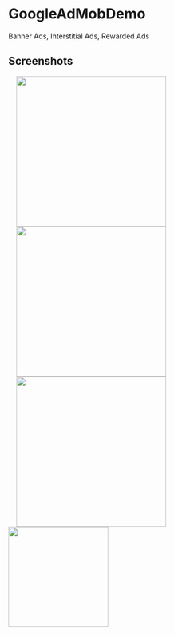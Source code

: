 # GoogleAdMobDemo
Banner Ads, Interstitial Ads, Rewarded Ads

## Screenshots
<img src="https://user-images.githubusercontent.com/40312017/91256815-f082ec00-e785-11ea-9a2a-92f06b10b9e3.png" width="300"  align="left" hspace="16">
<img src="https://user-images.githubusercontent.com/40312017/91256825-f5e03680-e785-11ea-96b7-a51e3fd27508.png" width="300"  align="left" hspace="16">
<img src="https://user-images.githubusercontent.com/40312017/91256846-009acb80-e786-11ea-9c48-b3003c5ff395.png" width="300"  align="left" hspace="16"> 
<img src="https://user-images.githubusercontent.com/40312017/91257128-b9610a80-e786-11ea-8f91-4e181ab35d1d.gif" width="200px"> 
